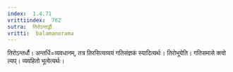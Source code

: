 ```yaml
---
index:  1.4.71
vrittiindex:  762
sutra:  तिरोऽन्तर्द्धौ
vritti:  balamanorama 
---
```


तिरोऽन्तर्धौ। अन्तर्धि=व्यवधानम्, तत्र तिरसित्यव्ययं गतिसंज्ञकं स्यादित्यर्थः। तिरोभूयेति। गतिसमासे क्त्वो ल्यप्। व्यवहितो भूत्वेत्यर्थः। 

